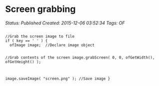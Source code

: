 # Screen grabbing

_Status: Published_
_Created: 2015-12-06 03:52:34_
_Tags: OF_

<code>
//Grab the screen image to file
if ( key == ' ' ) {
  ofImage image;  //Declare image object

  //Grab contents of the screen
  image.grabScreen( 0, 0, ofGetWidth(), ofGetHeight() );  

  image.saveImage( "screen.png" );  //Save image
}
</code>